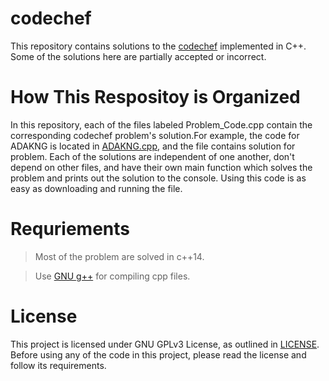 # codechef

This repository contains solutions to the [codechef](www.codechef.com) implemented in C++. Some of the solutions here are partially accepted or incorrect.

# How This Respositoy is Organized

In this repository, each of the files labeled Problem_Code.cpp contain the corresponding codechef problem's solution.For example, the code for ADAKNG is located in [ADAKNG.cpp](/ADAKNG.cpp), and the file contains solution for problem.
Each of the solutions are independent of one another, don't depend on other files, and have their own main function which solves the problem and prints out the solution to the console. Using this code is as easy as downloading and running the file.

# Requriements

> Most of the problem are solved in c++14.

> Use [GNU g++](https://gcc.gnu.org/) for compiling cpp files.

# License

This project is licensed under GNU GPLv3 License, as outlined in [LICENSE](/LICENSE). Before using any of the code in this project, please read the license and follow its requirements.
